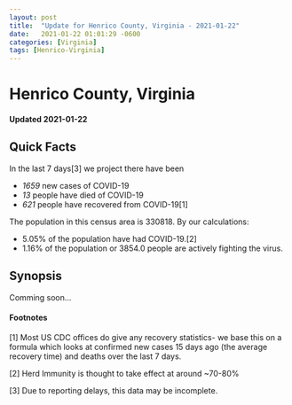 ```yaml
---
layout: post
title:  "Update for Henrico County, Virginia - 2021-01-22"
date:   2021-01-22 01:01:29 -0600
categories: [Virginia]
tags: [Henrico-Virginia]
---
```


# Henrico County, Virginia
#### Updated 2021-01-22

## Quick Facts

In the last 7 days[3] we project there have been
- *1659* new cases of COVID-19
- *13* people have died of COVID-19
- *621* people have recovered from COVID-19[1]

The population in this census area is 330818. By our calculations:
- 5.05% of the population have had COVID-19.[2]
- 1.16% of the population or 3854.0 people are actively fighting the virus.

## Synopsis

Comming soon...


#### Footnotes

[1] Most US CDC offices do give any recovery statistics- we base this on a formula which looks at confirmed new cases
15 days ago (the average recovery time) and deaths over the last 7 days.

[2] Herd Immunity is thought to take effect at around ~70-80%

[3] Due to reporting delays, this data may be incomplete.
 
    
